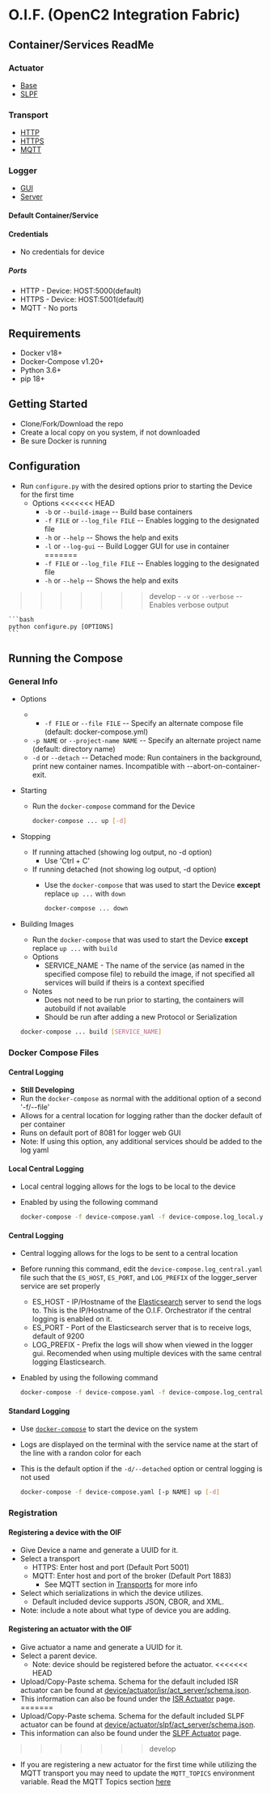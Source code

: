 # O.I.F. (OpenC2 Integration Fabric)

## Container/Services ReadMe
### Actuator
- [Base](../device/actuator/Base/ReadMe.md)
- [SLPF](../device/actuator/SLPF/ReadMe.md)

### Transport
- [HTTP](../device/transport/http/ReadMe.md)
- [HTTPS](../device/transport/https/ReadMe.md)
- [MQTT](../device/transport/mqtt/ReadMe.md)

### Logger
- [GUI](../logger/gui/ReadMe.md)
- [Server](../logger/server/ReadMe.md)

#### Default Container/Service
#### Credentials
- No credentials for device

##### Ports
- HTTP - Device: HOST:5000(default)
- HTTPS - Device: HOST:5001(default)
- MQTT - No ports

## Requirements
- Docker v18+
- Docker-Compose v1.20+
- Python 3.6+
- pip 18+

## Getting Started
- Clone/Fork/Download the repo
- Create a local copy on you system, if not downloaded
- Be sure Docker is running

## Configuration
- Run `configure.py` with the desired options prior to starting the Device for the first time
	- Options
<<<<<<< HEAD
		- `-b` or `--build-image` -- Build base containers
    	- `-f FILE` or `--log_file FILE` -- Enables logging to the designated file
    	- `-h` or `--help` -- Shows the help and exits
		- `-l` or `--log-gui` -- Build Logger GUI for use in container
=======
    	- `-f FILE` or `--log_file FILE` -- Enables logging to the designated file
    	- `-h` or `--help` -- Shows the help and exits
>>>>>>> develop
    	- `-v` or `--verbose` -- Enables verbose output   
    	
    ```bash
    python configure.py [OPTIONS]
    ```

## Running the Compose
### General Info
- Options
	- * `-f FILE` or `--file FILE` -- Specify an alternate compose file (default: docker-compose.yml)
	- `-p NAME` or `--project-name NAME` -- Specify an alternate project name (default: directory name)
	- `-d` or `--detach` -- Detached mode: Run containers in the background, print new container names. Incompatible with --abort-on-container-exit.
- Starting
	- Run the `docker-compose` command for the Device
		
		```bash
		docker-compose ... up [-d]
		```

-  Stopping
	-  If running attached (showing log output, no -d option)
		-  Use 'Ctrl + C' 
	-  If running detached (not showing log output, -d option)
		-  Use the `docker-compose` that was used to start the Device **except** replace `up ...` with `down`
			
			```bash
			docker-compose ... down
			```
- Building Images
	- Run the `docker-compose` that was used to start the Device **except** replace `up ...` with `build`
	- Options
		- SERVICE_NAME - The name of the service (as named in the specified compose file) to rebuild the image, if not specified all services will build if theirs is a context specified
	- Notes
		- Does not need to be run prior to starting, the containers will autobuild if not available
		- Should be run after adding a new Protocol or Serialization
	
	```bash
	docker-compose ... build [SERVICE_NAME]
	```

### Docker Compose Files
#### Central Logging
- __Still Developing__
- Run the `docker-compose` as normal with the additional option of a second '-f/--file'
- Allows for a central location for logging rather than the docker default of per container
- Runs on default port of 8081 for logger web GUI
- Note: If using this option, any additional services should be added to the log yaml

#### Local Central Logging
- Local central logging allows for the logs to be local to the device
- Enabled by using the following command

	```bash
	docker-compose -f device-compose.yaml -f device-compose.log_local.yaml ...
	```

#### Central Logging
- Central logging allows for the logs to be sent to a central location
- Before running this command, edit the `device-compose.log_central.yaml` file such that the `ES_HOST`, `ES_PORT`, and `LOG_PREFIX` of the logger_server service are set properly 
	- ES_HOST - IP/Hostname of the [Elasticsearch](https://www.elastic.co/elasticsearch/) server to send the logs to.  This is the IP/Hostname of the O.I.F. Orchestrator if the central logging is enabled on it.
	- ES_PORT - Port of the Elasticsearch server that is to receive logs, default of 9200
	- LOG_PREFIX - Prefix the logs will show when viewed in the logger gui. Recomended when using multiple devices with the same central logging Elasticsearch.
- Enabled by using the following command

	```bash
	docker-compose -f device-compose.yaml -f device-compose.log_central.yaml ...
	```
 
	
#### Standard Logging
- Use [`docker-compose`](https://docs.docker.com/compose/reference/overview/) to start the device on the system
- Logs are displayed on the terminal with the service name at the start of the line with a randon color for each
- This is the default option if the `-d/--detached` option or central logging is not used

	```bash
	docker-compose -f device-compose.yaml [-p NAME] up [-d]
	```

### Registration
#### Registering a device with the OIF
- Give Device a name and generate a UUID for it.
- Select a transport
    - HTTPS: Enter host and port (Default Port 5001)
    - MQTT: Enter host and port of the broker (Default Port 1883)
	    - See MQTT section in [Transports](./Transport.md) for more info
- Select which serializations in which the device utilizes.
    - Default included device supports JSON, CBOR, and XML.
- Note: include a note about what type of device you are adding.

#### Registering an actuator with the OIF
- Give actuator a name and generate a UUID for it.
- Select a parent device.
    -  Note: device should be registered before the actuator.
<<<<<<< HEAD
- Upload/Copy-Paste schema. Schema for the default included ISR actuator can be found at [device/actuator/isr/act_server/schema.json](../device/actuator/isr/act_server/schema.json).
- This information can also be found under the [ISR Actuator](../device/actuator/isr/ReadMe.md) page.
=======
- Upload/Copy-Paste schema. Schema for the default included SLPF actuator can be found at [device/actuator/slpf/act_server/schema.json](../device/actuator/slpf/act_server/schema.json).
- This information can also be found under the [SLPF Actuator](../device/actuator/slpf/ReadMe.md) page.
>>>>>>> develop
- If you are registering a new actuator for the first time while utilizing the MQTT transport you may need to update the `MQTT_TOPICS` environment variable. Read the MQTT Topics section [here](../transport/mqtt/ReadMe.md)